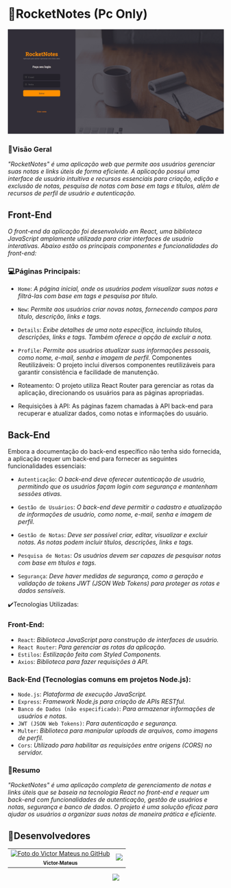 # 🚀RocketNotes (Pc Only)
<img src="imagem.png" alt="Exemplo imagem">

### 🔨Visão Geral

*"RocketNotes" é uma aplicação web que permite aos usuários gerenciar suas notas e links úteis de forma eficiente. A aplicação possui uma interface de usuário intuitiva e recursos essenciais para criação, edição e exclusão de notas, pesquisa de notas com base em tags e títulos, além de recursos de perfil de usuário e autenticação.*

## Front-End
*O front-end da aplicação foi desenvolvido em React, uma biblioteca JavaScript amplamente utilizada para criar interfaces de usuário interativas. Abaixo estão os principais componentes e funcionalidades do front-end:*

### 💻Páginas Principais:

- ``Home``: *A página inicial, onde os usuários podem visualizar suas notas e filtrá-las com base em tags e pesquisa por título.*
- ``New``: *Permite aos usuários criar novas notas, fornecendo campos para título, descrição, links e tags.*
- ``Details``: *Exibe detalhes de uma nota específica, incluindo títulos, descrições, links e tags. Também oferece a opção de excluir a nota.*
- ``Profile``: *Permite aos usuários atualizar suas informações pessoais, como nome, e-mail, senha e imagem de perfil.*
Componentes Reutilizáveis: O projeto inclui diversos componentes reutilizáveis para garantir consistência e facilidade de manutenção.

- Roteamento: O projeto utiliza React Router para gerenciar as rotas da aplicação, direcionando os usuários para as páginas apropriadas.

- Requisições à API: As páginas fazem chamadas à API back-end para recuperar e atualizar dados, como notas e informações do usuário.

## Back-End
Embora a documentação do back-end específico não tenha sido fornecida, a aplicação requer um back-end para fornecer as seguintes funcionalidades essenciais:

- ``Autenticação``: *O back-end deve oferecer autenticação de usuário, permitindo que os usuários façam login com segurança e mantenham sessões ativas.*

- ``Gestão de Usuários``: *O back-end deve permitir o cadastro e atualização de informações de usuário, como nome, e-mail, senha e imagem de perfil.*

- ``Gestão de Notas``: *Deve ser possível criar, editar, visualizar e excluir notas. As notas podem incluir títulos, descrições, links e tags.*

- ``Pesquisa de Notas``: *Os usuários devem ser capazes de pesquisar notas com base em títulos e tags.*

- ``Segurança``: *Deve haver medidas de segurança, como a geração e validação de tokens JWT (JSON Web Tokens) para proteger as rotas e dados sensíveis.*

✔️Tecnologias Utilizadas:

### Front-End:

- ``React``: *Biblioteca JavaScript para construção de interfaces de usuário.*
- ``React Router``: *Para gerenciar as rotas da aplicação.*
- ``Estilos``: *Estilização feita com Styled Components.*
- ``Axios``: *Biblioteca para fazer requisições à API.*

### Back-End (Tecnologias comuns em projetos Node.js):

- ``Node.js``: *Plataforma de execução JavaScript.*
- ``Express``: *Framework Node.js para criação de APIs RESTful.*
- ``Banco de Dados (não especificado)``: *Para armazenar informações de usuários e notas.*
- ``JWT (JSON Web Tokens)``: *Para autenticação e segurança.*
- ``Multer``: *Biblioteca para manipular uploads de arquivos, como imagens de perfil.*
- ``Cors``: *Utilizado para habilitar as requisições entre origens (CORS) no servidor.*

### 📝Resumo 
*"RocketNotes" é uma aplicação completa de gerenciamento de notas e links úteis que se baseia na tecnologia React no front-end e requer um back-end com funcionalidades de autenticação, gestão de usuários e notas, segurança e banco de dados. O projeto é uma solução eficaz para ajudar os usuários a organizar suas notas de maneira prática e eficiente.*

## 🤝Desenvolvedores
<table align="center">
  <tr>
    <td align="center">
      <a href="https://github.com/victorrmatt">
        <img src="https://github.com/victorrmatt.png" width="100px;" alt="Foto do Victor Mateus no GitHub"/><br>
        <sub>
          <b>Victor Mateus</b>
        </sub>
      </a>
    </td>
    <td>
      <img width="300" src="https://i2.wp.com/allhtaccess.info/wp-content/uploads/2018/03/programming.gif?fit=1281%2C716&ssl=1" />
    </td>
  </tr>
</table>

<p align="center">
  <img loading="lazy" src="http://img.shields.io/static/v1?label=STATUS&message=EM%20DESENVOLVIMENTO&color=GREEN&style=for-the-badge"/>
</p>
